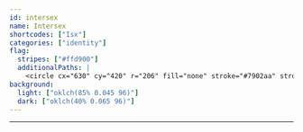 ```yaml
---
id: intersex
name: Intersex
shortcodes: ["Isx"]
categories: ["identity"]
flag:
  stripes: ["#ffd900"]
  additionalPaths: |
    <circle cx="630" cy="420" r="206" fill="none" stroke="#7902aa" stroke-width="70"/>
background:
  light: ["oklch(85% 0.045 96)"]
  dark: ["oklch(40% 0.065 96)"]
---
```


---
